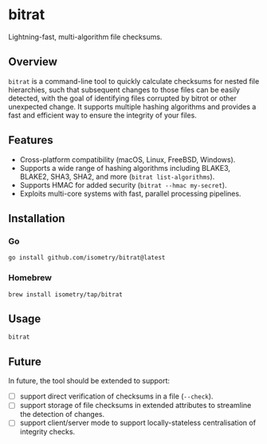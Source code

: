 # bitrat

Lightning-fast, multi-algorithm file checksums.

## Overview

`bitrat` is a command-line tool to quickly calculate checksums for nested file hierarchies, such that subsequent changes to those files can be easily detected, with the goal of identifying files corrupted by bitrot or other unexpected change. It supports multiple hashing algorithms and provides a fast and efficient way to ensure the integrity of your files.

## Features

- Cross-platform compatibility (macOS, Linux, FreeBSD, Windows).
- Supports a wide range of hashing algorithms including BLAKE3, BLAKE2, SHA3, SHA2, and more (`bitrat list-algorithms`).
- Supports HMAC for added security (`bitrat --hmac my-secret`).
- Exploits multi-core systems with fast, parallel processing pipelines.

## Installation

### Go

```shell
go install github.com/isometry/bitrat@latest
```

### Homebrew

```shell
brew install isometry/tap/bitrat
```

## Usage

```shell
bitrat
```

## Future

In future, the tool should be extended to support:

- [ ] support direct verification of checksums in a file (`--check`).
- [ ] support storage of file checksums in extended attributes to streamline the detection of changes.
- [ ] support client/server mode to support locally-stateless centralisation of integrity checks.
